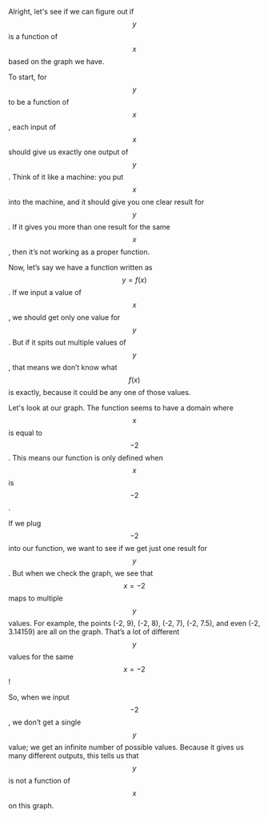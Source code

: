 Alright, let's see if we can figure out if $$y$$ is a function of $$x$$ based on the graph we have. 

To start, for $$y$$ to be a function of $$x$$, each input of $$x$$ should give us exactly one output of $$y$$. Think of it like a machine: you put $$x$$ into the machine, and it should give you one clear result for $$y$$. If it gives you more than one result for the same $$x$$, then it’s not working as a proper function.

Now, let’s say we have a function written as $$y = f(x)$$. If we input a value of $$x$$, we should get only one value for $$y$$. But if it spits out multiple values of $$y$$, that means we don’t know what $$f(x)$$ is exactly, because it could be any one of those values.

Let's look at our graph. The function seems to have a domain where $$x$$ is equal to $$-2$$. This means our function is only defined when $$x$$ is $$-2$$.

If we plug $$-2$$ into our function, we want to see if we get just one result for $$y$$. But when we check the graph, we see that $$x = -2$$ maps to multiple $$y$$ values. For example, the points (-2, 9), (-2, 8), (-2, 7), (-2, 7.5), and even (-2, 3.14159) are all on the graph. That’s a lot of different $$y$$ values for the same $$x = -2$$!

So, when we input $$-2$$, we don’t get a single $$y$$ value; we get an infinite number of possible values. Because it gives us many different outputs, this tells us that $$y$$ is not a function of $$x$$ on this graph.